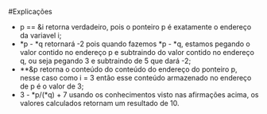 #Explicações

- p == &i retorna verdadeiro, pois o ponteiro p é exatamente o endereço da variavel i;
- *p - *q retornará -2 pois quando fazemos *p - *q, estamos pegando o valor contido no endereço p e subtraindo do valor contido no endereço q, ou seja pegando 3 e subtraindo de 5 que dará -2;
- **&p  retorna o conteúdo do conteúdo do endereço do ponteiro p, nesse caso como i = 3 então esse conteúdo armazenado no endereço de p é o valor de 3; 
- 3 - *p/(*q) + 7 usando os conhecimentos visto nas afirmações acima, os valores calculados retornam um resultado de 10.
